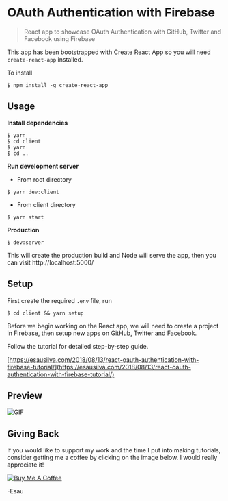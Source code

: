 # OAuth Authentication with Firebase

> React app to showcase OAuth Authentication with GitHub, Twitter and Facebook using Firebase

This app has been bootstrapped with Create React App so you will need `create-react-app` installed.

To install

```
$ npm install -g create-react-app
```

## Usage

**Install dependencies**

```
$ yarn
$ cd client
$ yarn
$ cd ..
```

**Run development server**

- From root directory

```
$ yarn dev:client
```

- From client directory

```
$ yarn start
```

**Production**

```
$ dev:server
```

This will create the production build and Node will serve the app, then you can visit http://localhost:5000/

## Setup

First create the required `.env` file, run

```
$ cd client && yarn setup
```

Before we begin working on the React app, we will need to create a project in Firebase, then setup new apps on GitHub, Twitter and Facebook.

Follow the tutorial for detailed step-by-step guide.

[https://esausilva.com/2018/08/13/react-oauth-authentication-with-firebase-tutorial/](https://esausilva.com/2018/08/13/react-oauth-authentication-with-firebase-tutorial/)

## Preview

![GIF](https://i.imgur.com/XqebRL8.gif)

## Giving Back

If you would like to support my work and the time I put into making tutorials, consider getting me a coffee by clicking on the image below. I would really appreciate it!

[![Buy Me A Coffee](https://www.buymeacoffee.com/assets/img/custom_images/black_img.png)](https://www.buymeacoffee.com/esausilva)

-Esau
